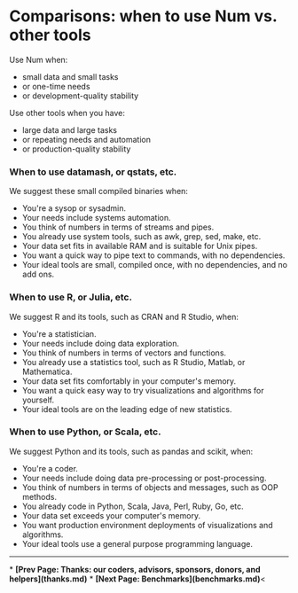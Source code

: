# Comparisons: when to use Num vs. other tools

Use Num when:

  * small data and small tasks
  * or one-time needs
  * or development-quality stability

Use other tools when you have:

   * large data and large tasks
   * or repeating needs and automation
   *  or production-quality stability

### When to use datamash, or qstats, etc.

We suggest these small compiled binaries when:

* You're a sysop or sysadmin.
* Your needs include systems automation.
* You think of numbers in terms of streams and pipes.
* You already use system tools, such as awk, grep, sed, make, etc.
* Your data set fits in available RAM and is suitable for Unix pipes.
* You want a quick way to pipe text to commands, with no dependencies.
* Your ideal tools are small, compiled once, with no dependencies, and no add ons.

### When to use R, or Julia, etc.

We suggest R and its tools, such as CRAN and R Studio, when:

* You're a statistician.
* Your needs include doing data exploration.
* You think of numbers in terms of vectors and functions.
* You already use a statistics tool, such as R Studio, Matlab, or Mathematica.
* Your data set fits comfortably in your computer's memory.
* You want a quick easy way to try visualizations and algorithms for yourself.
* Your ideal tools are on the leading edge of new statistics.

### When to use Python, or Scala, etc.

We suggest Python and its tools, such as pandas and scikit, when:

* You're a coder.
* Your needs include doing data pre-processing or post-processing.
* You think of numbers in terms of objects and messages, such as OOP methods.
* You already code in Python, Scala, Java, Perl, Ruby, Go, etc.
* Your data set exceeds your computer's memory.
* You want production environment deployments of visualizations and algorithms.
* Your ideal tools use a general purpose programming language.


<p><hr><nav>
* <b>[Prev Page: Thanks: our coders, advisors, sponsors, donors, and helpers](thanks.md)</b>
* <b>[Next Page: Benchmarks](benchmarks.md)</b><
</nav>
